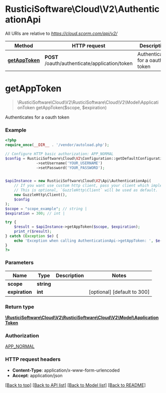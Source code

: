# RusticiSoftware\Cloud\V2\AuthenticationApi

All URIs are relative to *https://cloud.scorm.com/api/v2/*

Method | HTTP request | Description
------------- | ------------- | -------------
[**getAppToken**](AuthenticationApi.md#getAppToken) | **POST** /oauth/authenticate/application/token | Authenticates for a oauth token


# **getAppToken**
> \RusticiSoftware\Cloud\V2\RusticiSoftware\Cloud\V2\Model\ApplicationToken getAppToken($scope, $expiration)

Authenticates for a oauth token

### Example
```php
<?php
require_once(__DIR__ . '/vendor/autoload.php');

// Configure HTTP basic authorization: APP_NORMAL
$config = RusticiSoftware\Cloud\V2\Configuration::getDefaultConfiguration()
              ->setUsername('YOUR_USERNAME')
              ->setPassword('YOUR_PASSWORD');


$apiInstance = new RusticiSoftware\Cloud\V2\Api\AuthenticationApi(
    // If you want use custom http client, pass your client which implements `GuzzleHttp\ClientInterface`.
    // This is optional, `GuzzleHttp\Client` will be used as default.
    new GuzzleHttp\Client(),
    $config
);
$scope = "scope_example"; // string | 
$expiration = 300; // int | 

try {
    $result = $apiInstance->getAppToken($scope, $expiration);
    print_r($result);
} catch (Exception $e) {
    echo 'Exception when calling AuthenticationApi->getAppToken: ', $e->getMessage(), PHP_EOL;
}
?>
```

### Parameters

Name | Type | Description  | Notes
------------- | ------------- | ------------- | -------------
 **scope** | **string**|  |
 **expiration** | **int**|  | [optional] [default to 300]

### Return type

[**\RusticiSoftware\Cloud\V2\RusticiSoftware\Cloud\V2\Model\ApplicationToken**](../Model/ApplicationToken.md)

### Authorization

[APP_NORMAL](../../README.md#APP_NORMAL)

### HTTP request headers

 - **Content-Type**: application/x-www-form-urlencoded
 - **Accept**: application/json

[[Back to top]](#) [[Back to API list]](../../README.md#documentation-for-api-endpoints) [[Back to Model list]](../../README.md#documentation-for-models) [[Back to README]](../../README.md)

